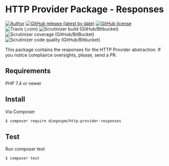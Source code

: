 # HTTP Provider Package - Responses

[![Author](https://img.shields.io/badge/author-@diegospm-blue.svg?style=flat-square)](https://www.linkedin.com/in/diego-spm)
[![GitHub release (latest by date)](https://img.shields.io/github/v/release/diegospm/http-provider-responses?style=flat-square)](https://github.com/diegospm/http-provider-responses/releases)
[![GitHub license](https://img.shields.io/github/license/diegospm/http-provider-responses?style=flat-square)](https://github.com/diegospm/http-provider-responses/blob/master/LICENSE)
![Travis (.com)](https://img.shields.io/travis/com/diegospm/http-provider-responses?label=travis+build&style=flat-square)
![Scrutinizer build (GitHub/Bitbucket)](https://img.shields.io/scrutinizer/build/g/diegospm/http-provider-responses?label=scrutinizer+build&style=flat-square)
![Scrutinizer coverage (GitHub/BitBucket)](https://img.shields.io/scrutinizer/coverage/g/diegospm/http-provider-responses?style=flat-square)
![Scrutinizer code quality (GitHub/Bitbucket)](https://img.shields.io/scrutinizer/quality/g/diegospm/http-provider-responses?style=flat-square)

This package contains the responses for the HTTP Provider abstraction. If you notice compliance oversights, please, send a PR.

## Requirements

PHP 7.4 or newer

## Install

Via Composer

``` bash
$ composer require diegospm/http-provider-responses
```

## Test

Run composer test

``` bash
$ composer test
```
